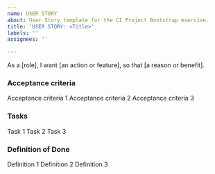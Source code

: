 ```yaml
---
name: USER STORY
about: User Story template for the CI Project Bootstrap exercise.
title: 'USER STORY: <Title>'
labels: ''
assignees: ''

---
```


As a [role], I want [an action or feature], so that [a reason or benefit].

### Acceptance criteria
Acceptance criteria 1
Acceptance criteria 2
Acceptance criteria 3
### Tasks
Task 1
Task 2
Task 3
### Definition of Done
Definition 1
Definition 2
Definition 3
